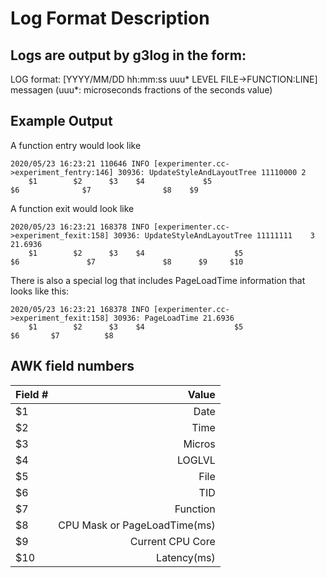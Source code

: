 # Log Format Description

## Logs are output by g3log in the form:
LOG format: [YYYY/MM/DD hh:mm:ss uuu* LEVEL FILE->FUNCTION:LINE] messagen
(uuu*: microseconds fractions of the seconds value)

## Example Output
A function entry would look like
```
2020/05/23 16:23:21 110646 INFO [experimenter.cc->experiment_fentry:146] 30936: UpdateStyleAndLayoutTree 11110000 2
    $1        $2      $3    $4             $5                             $6              $7                $8    $9
```
A function exit would look like

```
2020/05/23 16:23:21 168378 INFO [experimenter.cc->experiment_fexit:158] 30936: UpdateStyleAndLayoutTree 11111111    3   21.6936
    $1        $2      $3    $4                    $5                      $6               $7               $8      $9     $10
```

There is also a special log that includes PageLoadTime information that looks like this:

```
2020/05/23 16:23:21 168378 INFO [experimenter.cc->experiment_fexit:158] 30936: PageLoadTime 21.6936
    $1        $2      $3    $4                    $5                      $6       $7          $8
```

## AWK field numbers
|Field # |            Value           |
|:-------|---------------------------:|
|   $1   | Date                       |
|   $2   | Time                       |
|   $3   | Micros                     |
|   $4   | LOGLVL                     |
|   $5   | File                       |
|   $6   | TID                        |
|   $7   | Function                   |
|   $8   | CPU Mask or PageLoadTime(ms) |
|   $9   | Current CPU Core           |
|   $10   | Latency(ms)                |
